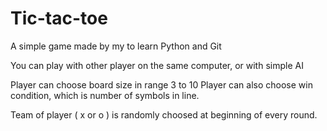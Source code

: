 # Tic-tac-toe
A simple game made by my to learn Python and Git

You can play with other player on the same computer, or with simple AI

Player can choose board size in range 3 to 10
Player can also choose win condition, which is number of symbols in line.

Team of player ( x or o ) is randomly choosed at beginning of every round.
